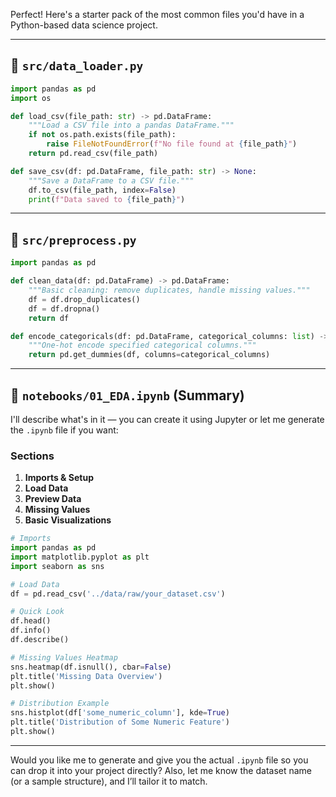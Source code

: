 Perfect! Here's a starter pack of the most common files you'd have in a Python-based data science project.

---

## 📂 `src/data_loader.py`

```python
import pandas as pd
import os

def load_csv(file_path: str) -> pd.DataFrame:
    """Load a CSV file into a pandas DataFrame."""
    if not os.path.exists(file_path):
        raise FileNotFoundError(f"No file found at {file_path}")
    return pd.read_csv(file_path)

def save_csv(df: pd.DataFrame, file_path: str) -> None:
    """Save a DataFrame to a CSV file."""
    df.to_csv(file_path, index=False)
    print(f"Data saved to {file_path}")
```

---

## 🧹 `src/preprocess.py`

```python
import pandas as pd

def clean_data(df: pd.DataFrame) -> pd.DataFrame:
    """Basic cleaning: remove duplicates, handle missing values."""
    df = df.drop_duplicates()
    df = df.dropna()
    return df

def encode_categoricals(df: pd.DataFrame, categorical_columns: list) -> pd.DataFrame:
    """One-hot encode specified categorical columns."""
    return pd.get_dummies(df, columns=categorical_columns)
```

---

## 📒 `notebooks/01_EDA.ipynb` (Summary)

I'll describe what's in it — you can create it using Jupyter or let me generate the `.ipynb` file if you want:

### Sections

1. **Imports & Setup**
2. **Load Data**
3. **Preview Data**
4. **Missing Values**
5. **Basic Visualizations**

```python
# Imports
import pandas as pd
import matplotlib.pyplot as plt
import seaborn as sns

# Load Data
df = pd.read_csv('../data/raw/your_dataset.csv')

# Quick Look
df.head()
df.info()
df.describe()

# Missing Values Heatmap
sns.heatmap(df.isnull(), cbar=False)
plt.title('Missing Data Overview')
plt.show()

# Distribution Example
sns.histplot(df['some_numeric_column'], kde=True)
plt.title('Distribution of Some Numeric Feature')
plt.show()
```

---

Would you like me to generate and give you the actual `.ipynb` file so you can drop it into your project directly? Also, let me know the dataset name (or a sample structure), and I’ll tailor it to match.
